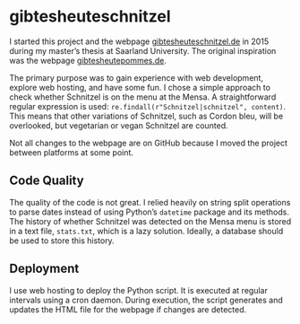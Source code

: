 # gibtesheuteschnitzel
I started this project and the webpage [gibtesheuteschnitzel.de](http://gibtesheuteschnitzel.de/) in 2015 during my master’s thesis at Saarland University. The original inspiration was the webpage [gibtesheutepommes.de](https://gibtesheutepommes.de/).

The primary purpose was to gain experience with web development, explore web hosting, and have some fun. I chose a simple approach to check whether Schnitzel is on the menu at the Mensa. A straightforward regular expression is used: `re.findall(r"Schnitzel|schnitzel", content)`. This means that other variations of Schnitzel, such as Cordon bleu, will be overlooked, but vegetarian or vegan Schnitzel are counted.

Not all changes to the webpage are on GitHub because I moved the project between platforms at some point.

## Code Quality
The quality of the code is not great. I relied heavily on string split operations to parse dates instead of using Python’s `datetime` package and its methods. The history of whether Schnitzel was detected on the Mensa menu is stored in a text file, `stats.txt`, which is a lazy solution. Ideally, a database should be used to store this history.

## Deployment
I use web hosting to deploy the Python script. It is executed at regular intervals using a cron daemon. During execution, the script generates and updates the HTML file for the webpage if changes are detected.